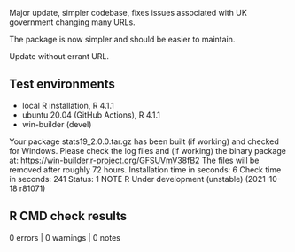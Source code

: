 Major update, simpler codebase, fixes issues associated with UK government changing many URLs.

The package is now simpler and should be easier to maintain.

Update without errant URL.


## Test environments
* local R installation, R 4.1.1
* ubuntu 20.04 (GitHub Actions), R 4.1.1
* win-builder (devel)

Your package stats19_2.0.0.tar.gz has been built (if working) and checked for Windows.
Please check the log files and (if working) the binary package at:
https://win-builder.r-project.org/GFSUVmV38fB2
The files will be removed after roughly 72 hours.
Installation time in seconds: 6
Check time in seconds: 241
Status: 1 NOTE
R Under development (unstable) (2021-10-18 r81071)

## R CMD check results

0 errors | 0 warnings | 0 notes
